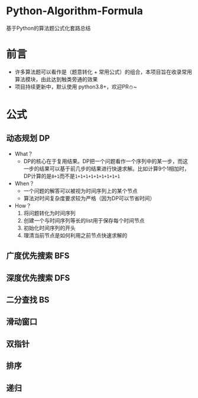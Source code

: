 # Python-Algorithm-Formula
基于Python的算法题公式化套路总结

# 前言
- 许多算法题可以看作是（题意转化 + 常用公式）的组合，本项目旨在收录常用算法模块，由此达到触类旁通的效果
- 项目持续更新中，默认使用 python3.8+，欢迎PR⛄~

# 公式
## 动态规划 DP
- What？
  - DP的核心在于复用结果。DP把一个问题看作一个序列中的某一步，而这一步的结果可以基于前几步的结果进行快速求解。比如计算9个1相加时，DP计算的是`8+1`而不是`1+1+1+1+1+1+1+1+1`
- When？
  - 一个问题的解答可以被视为时间序列上的某个节点
  - 算法对时间复杂度要求较为严格（因为DP可以节省时间）
- How？
  1. 将问题转化为时间序列
  2. 创建一个与时间序列等长的list用于保存每个时间节点
  3. 初始化时间序列的开头
  4. 理清当前节点是如何利用之前节点快速求解的
## 广度优先搜索 BFS

## 深度优先搜索 DFS

## 二分查找 BS

## 滑动窗口

## 双指针

## 排序

## 递归
